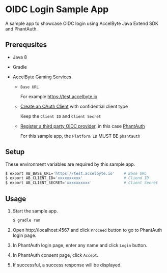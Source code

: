# OIDC Login Sample App

A sample app to showcase OIDC login using AccelByte Java Extend SDK and PhantAuth. 

## Prerequsites

* Java 8

* Gradle

* AccelByte Gaming Services

    * `Base URL` 
      
      For example https://test.accelbyte.io

    * [Create an OAuth Client](https://docs.accelbyte.io/gaming-services/services/access/reference/authorization/manage-access-control-for-applications/#create-an-iam-client) with confidential client type 

        Keep the `Client ID` and `Client Secret`

    * [Register a third party OIDC provider](https://docs.accelbyte.io/gaming-services/services/access/reference/authentication/oidc-identity/), in this case [PhantAuth](https://phantauth.net/)

        For this sample app, the `Platform ID` MUST BE `phantauth`

## Setup

These environment variables are required by this sample app.

```bash
$ export AB_BASE_URL='https://test.accelbyte.io'    # Base URL
$ export AB_CLIENT_ID='xxxxxxxxxx'                  # Cliend ID
$ export AB_CLIENT_SECRET='xxxxxxxxxx'              # Client Secret
```

## Usage

1. Start the sample app.

    ```bash
    $ gradle run
    ```

2. Open http://localhost:4567 and click `Proceed` button to go to PhantAuth login page.

3. In PhantAuth login page, enter any name and click `Login` button.

4. In PhantAuth consent page, click `Accept`.

5. If successful, a success response will be displayed.


